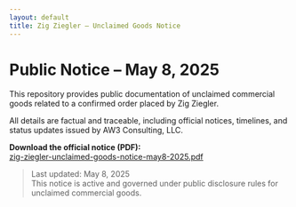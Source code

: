 ```yaml
---
layout: default
title: Zig Ziegler – Unclaimed Goods Notice
---
```


# Public Notice – May 8, 2025

This repository provides public documentation of unclaimed commercial goods related to a confirmed order placed by Zig Ziegler.

All details are factual and traceable, including official notices, timelines, and status updates issued by AW3 Consulting, LLC.

**Download the official notice (PDF):**  
[zig-ziegler-unclaimed-goods-notice-may8-2025.pdf](zig-ziegler-unclaimed-goods-notice-may8-2025.pdf)

> Last updated: May 8, 2025  
> This notice is active and governed under public disclosure rules for unclaimed commercial goods.
